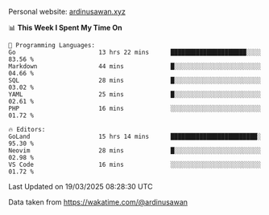 Personal website: [ardinusawan.xyz](https://ardinusawan.xyz)

<!--START_SECTION:waka-->
📊 **This Week I Spent My Time On** 

```text
💬 Programming Languages: 
Go                       13 hrs 22 mins      █████████████████████░░░░   83.56 % 
Markdown                 44 mins             █░░░░░░░░░░░░░░░░░░░░░░░░   04.66 % 
SQL                      28 mins             █░░░░░░░░░░░░░░░░░░░░░░░░   03.02 % 
YAML                     25 mins             █░░░░░░░░░░░░░░░░░░░░░░░░   02.61 % 
PHP                      16 mins             ░░░░░░░░░░░░░░░░░░░░░░░░░   01.72 % 

🔥 Editors: 
GoLand                   15 hrs 14 mins      ████████████████████████░   95.30 % 
Neovim                   28 mins             █░░░░░░░░░░░░░░░░░░░░░░░░   02.98 % 
VS Code                  16 mins             ░░░░░░░░░░░░░░░░░░░░░░░░░   01.72 % 
```


 Last Updated on 19/03/2025 08:28:30 UTC
<!--END_SECTION:waka-->
Data taken from https://wakatime.com/@ardinusawan
